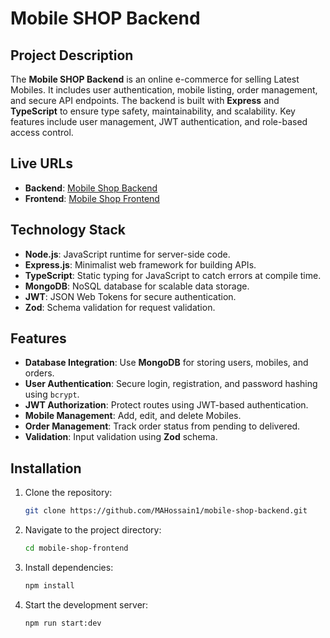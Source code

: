 # Mobile SHOP Backend

## Project Description

The **Mobile SHOP Backend** is an online e-commerce for selling Latest Mobiles. It includes user authentication, mobile listing, order management, and secure API endpoints. The backend is built with **Express** and **TypeScript** to ensure type safety, maintainability, and scalability. Key features include user management, JWT authentication, and role-based access control.

## Live URLs

- **Backend**: [Mobile Shop Backend](https://mobile-shop-backend-seven.vercel.app/)
- **Frontend**: [Mobile Shop Frontend](https://mobile-shop-frontend-gamma.vercel.app/)

## Technology Stack

- **Node.js**: JavaScript runtime for server-side code.
- **Express.js**: Minimalist web framework for building APIs.
- **TypeScript**: Static typing for JavaScript to catch errors at compile time.
- **MongoDB**: NoSQL database for scalable data storage.
- **JWT**: JSON Web Tokens for secure authentication.
- **Zod**: Schema validation for request validation.

## Features

- **Database Integration**: Use **MongoDB** for storing users, mobiles, and orders.
- **User Authentication**: Secure login, registration, and password hashing using `bcrypt`.
- **JWT Authorization**: Protect routes using JWT-based authentication.
- **Mobile Management**: Add, edit, and delete Mobiles.
- **Order Management**: Track order status from pending to delivered.
- **Validation**: Input validation using **Zod** schema.

## Installation

1. Clone the repository:
   ```bash
   git clone https://github.com/MAHossain1/mobile-shop-backend.git
   ```
2. Navigate to the project directory:
   ```bash
   cd mobile-shop-frontend
   ```
3. Install dependencies:
   ```bash
   npm install
   ```
4. Start the development server:
   ```bash
   npm run start:dev
   ```
